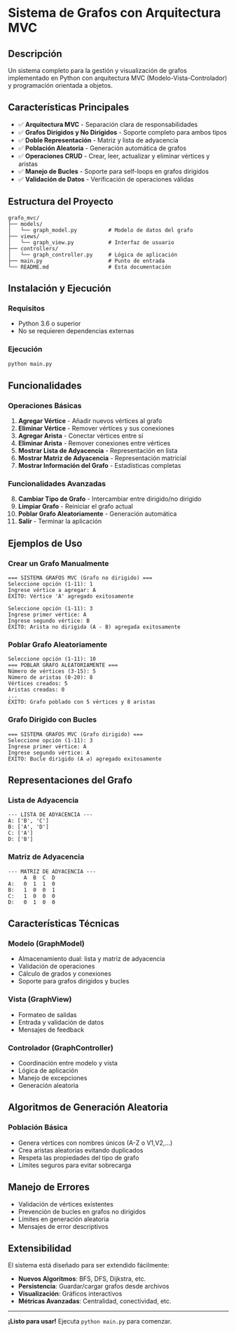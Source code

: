 # Sistema de Grafos con Arquitectura MVC

## Descripción

Un sistema completo para la gestión y visualización de grafos implementado en Python con arquitectura MVC (Modelo-Vista-Controlador) y programación orientada a objetos.

## Características Principales

- ✅ **Arquitectura MVC** - Separación clara de responsabilidades
- ✅ **Grafos Dirigidos y No Dirigidos** - Soporte completo para ambos tipos
- ✅ **Doble Representación** - Matriz y lista de adyacencia
- ✅ **Población Aleatoria** - Generación automática de grafos
- ✅ **Operaciones CRUD** - Crear, leer, actualizar y eliminar vértices y aristas
- ✅ **Manejo de Bucles** - Soporte para self-loops en grafos dirigidos
- ✅ **Validación de Datos** - Verificación de operaciones válidas

## Estructura del Proyecto

```
grafo_mvc/
├── models/
│   └── graph_model.py          # Modelo de datos del grafo
├── views/
│   └── graph_view.py           # Interfaz de usuario
├── controllers/
│   └── graph_controller.py     # Lógica de aplicación
├── main.py                     # Punto de entrada
└── README.md                   # Esta documentación
```

## Instalación y Ejecución

### Requisitos

- Python 3.6 o superior
- No se requieren dependencias externas

### Ejecución

```bash
python main.py
```

## Funcionalidades

### Operaciones Básicas

1. **Agregar Vértice** - Añadir nuevos vértices al grafo
2. **Eliminar Vértice** - Remover vértices y sus conexiones
3. **Agregar Arista** - Conectar vértices entre sí
4. **Eliminar Arista** - Remover conexiones entre vértices
5. **Mostrar Lista de Adyacencia** - Representación en lista
6. **Mostrar Matriz de Adyacencia** - Representación matricial
7. **Mostrar Información del Grafo** - Estadísticas completas

### Funcionalidades Avanzadas

8. **Cambiar Tipo de Grafo** - Intercambiar entre dirigido/no dirigido
9. **Limpiar Grafo** - Reiniciar el grafo actual
10. **Poblar Grafo Aleatoriamente** - Generación automática
11. **Salir** - Terminar la aplicación

## Ejemplos de Uso

### Crear un Grafo Manualmente

```
=== SISTEMA GRAFOS MVC (Grafo no dirigido) ===
Seleccione opción (1-11): 1
Ingrese vértice a agregar: A
ÉXITO: Vértice 'A' agregado exitosamente

Seleccione opción (1-11): 3
Ingrese primer vértice: A
Ingrese segundo vértice: B
ÉXITO: Arista no dirigida (A - B) agregada exitosamente
```

### Poblar Grafo Aleatoriamente

```
Seleccione opción (1-11): 10
=== POBLAR GRAFO ALEATORIAMENTE ===
Número de vértices (3-15): 5
Número de aristas (0-20): 8
Vértices creados: 5
Aristas creadas: 0
...
ÉXITO: Grafo poblado con 5 vértices y 8 aristas
```

### Grafo Dirigido con Bucles

```
=== SISTEMA GRAFOS MVC (Grafo dirigido) ===
Seleccione opción (1-11): 3
Ingrese primer vértice: A
Ingrese segundo vértice: A
ÉXITO: Bucle dirigido (A ↺) agregado exitosamente
```

## Representaciones del Grafo

### Lista de Adyacencia

```
--- LISTA DE ADYACENCIA ---
A: ['B', 'C']
B: ['A', 'D']
C: ['A']
D: ['B']
```

### Matriz de Adyacencia

```
--- MATRIZ DE ADYACENCIA ---
     A  B  C  D
A:   0  1  1  0
B:   1  0  0  1
C:   1  0  0  0
D:   0  1  0  0
```

## Características Técnicas

### Modelo (GraphModel)

- Almacenamiento dual: lista y matriz de adyacencia
- Validación de operaciones
- Cálculo de grados y conexiones
- Soporte para grafos dirigidos y bucles

### Vista (GraphView)

- Formateo de salidas
- Entrada y validación de datos
- Mensajes de feedback

### Controlador (GraphController)

- Coordinación entre modelo y vista
- Lógica de aplicación
- Manejo de excepciones
- Generación aleatoria

## Algoritmos de Generación Aleatoria

### Población Básica

- Genera vértices con nombres únicos (A-Z o V1,V2,...)
- Crea aristas aleatorias evitando duplicados
- Respeta las propiedades del tipo de grafo
- Límites seguros para evitar sobrecarga

## Manejo de Errores

- Validación de vértices existentes
- Prevención de bucles en grafos no dirigidos
- Límites en generación aleatoria
- Mensajes de error descriptivos

## Extensibilidad

El sistema está diseñado para ser extendido fácilmente:

- **Nuevos Algoritmos**: BFS, DFS, Dijkstra, etc.
- **Persistencia**: Guardar/cargar grafos desde archivos
- **Visualización**: Gráficos interactivos
- **Métricas Avanzadas**: Centralidad, conectividad, etc.

---

**¡Listo para usar!** Ejecuta `python main.py` para comenzar.
